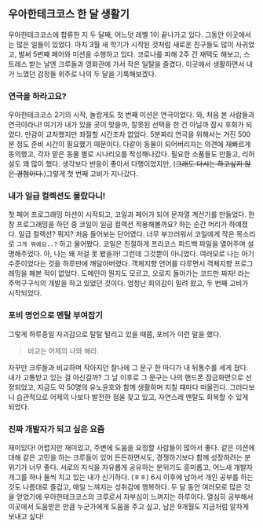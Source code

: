 ## 우아한테크코스 한 달 생활기

우아한테크코스에 합류한 지 두 달째, 어느덧 레벨 1이 끝나가고 있다. 그동안 이곳에서는 많은 일들이 있었다.
마치 3월 새 학기가 시작된 것처럼 새로운 친구들도 많이 사귀었고, 벌써 5번째 페어와 미션을 수행하고 있다.
코로나를 피해 2주 간 재택도 해보고, 스트레스 받는 날엔 크루들과 영화관에 가서 작은 일탈을 즐겼다.
이곳에서 생활하면서 내가 느꼈던 감정들 위주로 나의 두 달을 기록해보겠다.

### 연극을 하라고요?

우아한테크코스 2기의 시작, 놀랍게도 첫 번째 미션은 연극이었다. 
와, 처음 본 사람들과 연극이라니! 여기가 내가 있을 곳이 맞을까, 
잘못된 선택을 한 건 아닐까 잠시 후회가 되었다. 만감이 교차했지만 좌절할 시간조차 없었다. 
5분짜리 연극을 위해서는 거진 500분 정도 준비 시간이 필요했기 때문이다. 
다같이 동물이 되어버리자는 의견에 재빠르게 동의했고, 각자 맡은 동물 별로 시나리오를 작성해나갔다. 
필요한 소품들도 만들고, 리허설도 꽤 많이 했다. 생각보다 반응이 좋아서 다행이었지만, 
(~~그래도 다시는 하고싶지 않은 경험이다.~~)그렇게 첫 번째 고비가 지나갔다.

### 내가 일급 컬렉션도 몰랐다니!

첫 페어 프로그래밍 미션이 시작되고, 코일과 페어가 되어 문자열 계산기를 만들었다. 
한창 프로그래밍을 하던 중 코일이 일급 컬렉션 적용해볼까요? 하는 순간 머리가 하얘졌다. 
일급 컬렉션? 뭐지? 처음 들어보는 단어였다. 너무 부끄러워서 코일에게 작은 목소리로 
`그게 뭐에요..?` 하고 물어봤다. 코일은 친절하게 프리코스 피드백 파일을 열어주며 설명해주었다. 
아, 나는 왜 저걸 못 봤을까! 그런데 그것뿐이 아니었다. 여러모로 나는 아기 수준이었다는 것을 하루만에 깨달아버렸다. 
객체지향 언어를 다루면서 객체지향 프로그래밍을 해본 적이 없었다. 
도메인이 뭔지도 모르고, 오로지 돌아가는 코드만 짜자! 라는 주먹구구식의 개발을 하고 있었던 것이다. 
엄청난 회의감이 밀려 왔고, 두 번째 고비가 시작되었다.

### 포비 명언으로 멘탈 부여잡기

그렇게 하루종일 자괴감으로 탈탈 털리고 있을 때쯤, 포비가 이런 말을 했다. 
> 비교는 어제의 나와 해라.

자꾸만 크루들과 비교하며 작아지던 찰나에 그 문구 한 마디가 
내 뒤통수를 세게 쳤다. 내가 고통받고 있는 걸 아신걸까? 그 날 이후로 그 문구는 
나의 핸드폰 잠금화면으로 선정되었고, 지금도 약 50명의 유노윤호와 함께 생활하며 지칠 때마다 떠올린다. 
그러다보니 습관적으로 어제의 나보다 발전한 점을 찾고 있고, 자연스레 멘탈도 회복할 수 있게 되었다.

### 진짜 개발자가 되고 싶은 요즘

재미있다! 어렵지만 재미있고, 주변에 도움을 요청할 사람들이 많아서 좋다. 
같은 미션에 대해 같은 고민을 하는 크루들이 있어 든든하면서도, 경쟁하기보다 함께 성장하려는 분위기가 너무 좋다. 
서로의 지식을 자유롭게 공유하는 분위기도 흥미롭고, 어느새 개발자 개그를 하나 둘씩 치고 있는 내가 신기하다.
 (ㅎㅎ) 6시 이후에 남아서 개인 공부를 하는 것도 나름대로 즐겁고, 매일 느껴지는 성취감에 행복하다. 
두 달 동안 여러모로 많은 것을 얻었기에 우아한테크코스의 크루로서 자부심이 느껴지는 하루이다.
 열심히 공부해서 이곳에서 도움받은 만큼 누군가에게 도움을 주고 싶고, 남은 9개월도 지금처럼 알차게 보내고 싶다!